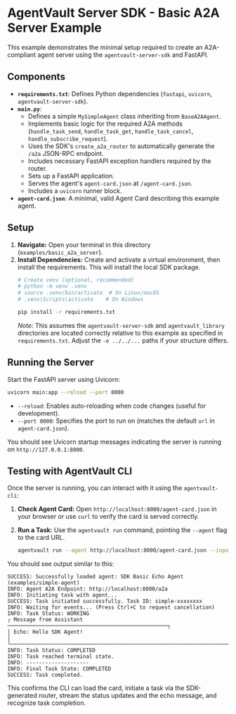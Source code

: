 # AgentVault Server SDK - Basic A2A Server Example

This example demonstrates the minimal setup required to create an A2A-compliant agent server using the `agentvault-server-sdk` and FastAPI.

## Components

*   **`requirements.txt`**: Defines Python dependencies (`fastapi`, `uvicorn`, `agentvault-server-sdk`).
*   **`main.py`**:
    *   Defines a simple `MySimpleAgent` class inheriting from `BaseA2AAgent`.
    *   Implements basic logic for the required A2A methods (`handle_task_send`, `handle_task_get`, `handle_task_cancel`, `handle_subscribe_request`).
    *   Uses the SDK's `create_a2a_router` to automatically generate the `/a2a` JSON-RPC endpoint.
    *   Includes necessary FastAPI exception handlers required by the router.
    *   Sets up a FastAPI application.
    *   Serves the agent's `agent-card.json` at `/agent-card.json`.
    *   Includes a `uvicorn` runner block.
*   **`agent-card.json`**: A minimal, valid Agent Card describing this example agent.

## Setup

1.  **Navigate:** Open your terminal in this directory (`examples/basic_a2a_server`).
2.  **Install Dependencies:** Create and activate a virtual environment, then install the requirements. This will install the local SDK package.
    ```bash
    # Create venv (optional, recommended)
    # python -m venv .venv
    # source .venv/bin/activate  # On Linux/macOS
    # .venv\Scripts\activate    # On Windows

    pip install -r requirements.txt
    ```
    *Note:* This assumes the `agentvault-server-sdk` and `agentvault_library` directories are located correctly relative to this example as specified in `requirements.txt`. Adjust the `-e ../../...` paths if your structure differs.

## Running the Server

Start the FastAPI server using Uvicorn:

```bash
uvicorn main:app --reload --port 8000
```

*   `--reload`: Enables auto-reloading when code changes (useful for development).
*   `--port 8000`: Specifies the port to run on (matches the default `url` in `agent-card.json`).

You should see Uvicorn startup messages indicating the server is running on `http://127.0.0.1:8000`.

## Testing with AgentVault CLI

Once the server is running, you can interact with it using the `agentvault-cli`:

1.  **Check Agent Card:** Open `http://localhost:8000/agent-card.json` in your browser or use `curl` to verify the card is served correctly.

2.  **Run a Task:** Use the `agentvault run` command, pointing the `--agent` flag to the card URL.
    ```bash
    agentvault run --agent http://localhost:8000/agent-card.json --input "Hello SDK Agent!"
    ```

You should see output similar to this:

```
SUCCESS: Successfully loaded agent: SDK Basic Echo Agent (examples/simple-agent)
INFO: Agent A2A Endpoint: http://localhost:8000/a2a
INFO: Initiating task with agent...
SUCCESS: Task initiated successfully. Task ID: simple-xxxxxxxx
INFO: Waiting for events... (Press Ctrl+C to request cancellation)
INFO: Task Status: WORKING
┌ Message from Assistant ───────────────────────────────────────────────────┐
│ Echo: Hello SDK Agent!                                                    │
└───────────────────────────────────────────────────────────────────────────┘
INFO: Task Status: COMPLETED
INFO: Task reached terminal state.
INFO: --------------------
INFO: Final Task State: COMPLETED
SUCCESS: Task completed.
```

This confirms the CLI can load the card, initiate a task via the SDK-generated router, stream the status updates and the echo message, and recognize task completion.
